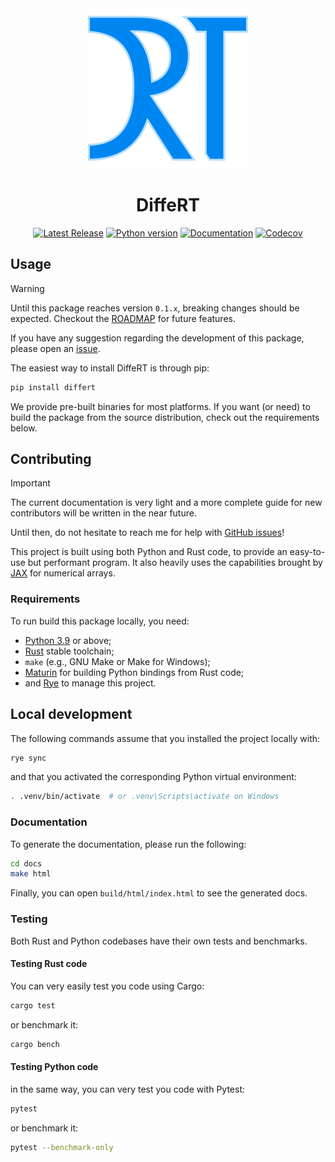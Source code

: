 <div align="center">
<img src="https://raw.githubusercontent.com/jeertmans/DiffeRT/main/static/logo_250px.png" alt="DiffeRT logo"></img>
</div>

<div align="center">

# DiffeRT

[![Latest Release][pypi-version-badge]][pypi-version-url]
[![Python version][pypi-python-version-badge]][pypi-version-url]
[![Documentation][documentation-badge]][documentation-url]
[![Codecov][codecov-badge]][codecov-url]

</div>

## Usage

> [!WARNING]
> Until this package reaches version `0.1.x`, breaking changes
> should be expected. Checkout the [ROADMAP](./ROADMAP.md) for
> future features.
>
> If you have any suggestion regarding the development of this package,
> please open an [issue](https://github.com/jeertmans/DiffeRT/issues).

The easiest way to install DiffeRT is through pip:

```bash
pip install differt
```

We provide pre-built binaries for most platforms. If you want (or need)
to build the package from the source distribution, check out the
requirements below.

## Contributing

> [!IMPORTANT]
> The current documentation is very light and a more complete guide for
> new contributors will be written in the near future.
>
> Until then, do not hesitate to reach me for help with
> [GitHub issues](https://github.com/jeertmans/DiffeRT/issues)!

This project is built using both Python and Rust code, to provide an easy-to-use
but performant program. It also heavily uses the capabilities brought by
[JAX](https://github.com/google/jax) for numerical arrays.

### Requirements

To run build this package locally, you need:

- [Python 3.9](https://www.python.org/) or above;
- [Rust](https://www.rust-lang.org/) stable toolchain;
- `make` (e.g., GNU Make or Make for Windows);
- [Maturin](https://www.maturin.rs/) for building Python bindings from Rust code;
- and [Rye](https://rye-up.com/) to manage this project.


## Local development

The following commands assume that you installed
the project locally with:

```bash
rye sync
```

and that you activated the corresponding Python virtual environment:

```bash
. .venv/bin/activate  # or .venv\Scripts\activate on Windows
```

### Documentation

To generate the documentation, please run the following:

```bash
cd docs
make html
```

Finally, you can open `build/html/index.html` to see the generated docs.

### Testing

Both Rust and Python codebases have their own tests and benchmarks.

#### Testing Rust code

You can very easily test you code using Cargo:

```bash
cargo test
```

or benchmark it:

```bash
cargo bench
```

#### Testing Python code

in the same way, you can very test you code with Pytest:

```bash
pytest
```

or benchmark it:

```bash
pytest --benchmark-only
```

[pypi-version-badge]: https://img.shields.io/pypi/v/DiffeRT?label=DiffeRT&color=blueviolet
[pypi-version-url]: https://pypi.org/project/DiffeRT/
[pypi-python-version-badge]: https://img.shields.io/pypi/pyversions/DiffeRT?color=orange
[documentation-badge]: https://readthedocs.org/projects/differt/badge/?version=latest
[documentation-url]: https://differt.readthedocs.io/latest/?badge=latest
[codecov-badge]: https://codecov.io/gh/jeertmans/DiffeRT/branch/main/graph/badge.svg?token=8P4DY9JCE4
[codecov-url]: https://codecov.io/gh/jeertmans/DiffeRT
